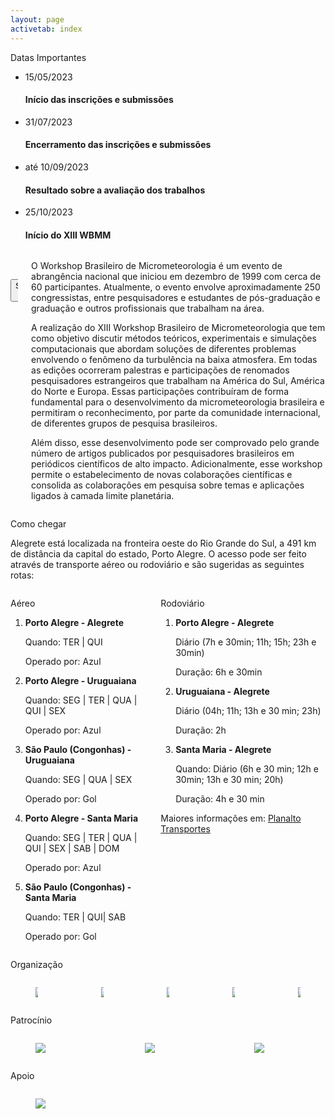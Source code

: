 ```yaml
---
layout: page
activetab: index
---
```


<section id="dates" class="container px-6 py-6">
  <p class="title has-text-centered has-text-weight-bold is-uppercase is-size-4-desktop">
    Datas Importantes
  </p>
  <div>
    <ul class="timeline has-text-centered">
      <li class="complete">
        <div class="timestamp">
          <span class="date">15/05/2023</span>
        </div>
        <div class="status">
          <h4>Início das inscrições e submissões</h4>
        </div>
      </li>
      <li>
        <div class="timestamp">
          <span class="date">31/07/2023</span>
        </div>
        <div class="status">
          <h4>Encerramento das inscrições e submissões</h4>
        </div>
      </li>
      <li>
        <div class="timestamp">
          <span class="date">até 10/09/2023</span>
        </div>
        <div class="status">
          <h4>Resultado sobre a avaliação dos trabalhos</h4>
        </div>
      </li>
      <li>
        <div class="timestamp">
          <span class="date">25/10/2023</span>
        </div>
        <div class="status">
          <h4>Início do XIII WBMM</h4>
        </div>
      </li>
    </ul>
  </div>
</section>

<section id="about" class="container px-6 py-6">
  <div class="columns is-tablet">
    <div class="column">
      <figure id="logo" class="image">
        <img src="{{ '/assets/img/logo.png' | absolute_url }}">
      </figure>
      <div id="callbutton">
        <a href="https://www.even3.com.br/xiiiwbmicro/" target="_blank">
          <button class="button is-primary is-rounded">
            <span>
              Submeter Artigo<br>
              <span class="icon is-large">
                <i class="fas fa-2x icon-even3"></i>
              </span>
            </span>
          </button>
        </a>
      </div>
    </div>
    <div class="column">
      <article class="has-text-justified">
        <p>
          O Workshop Brasileiro de Micrometeorologia é um evento de abrangência nacional que iniciou em dezembro de 1999 com cerca de 60 participantes. Atualmente, o evento envolve aproximadamente 250 congressistas, entre pesquisadores e estudantes de pós-graduação e graduação e outros profissionais que trabalham na área.
        </p>
        <p>
          A realização do XIII Workshop Brasileiro de Micrometeorologia que tem como objetivo discutir métodos teóricos, experimentais e simulações computacionais que abordam soluções de diferentes problemas envolvendo o fenômeno da turbulência na baixa atmosfera. Em todas as edições ocorreram palestras e participações de renomados pesquisadores estrangeiros que trabalham na América do Sul, América do Norte e Europa. Essas participações contribuíram de forma fundamental para o desenvolvimento da micrometeorologia brasileira e permitiram o reconhecimento, por parte da comunidade internacional, de diferentes grupos de pesquisa brasileiros.
        </p>
        <p>
          Além disso, esse desenvolvimento pode ser comprovado pelo grande número de artigos publicados por pesquisadores brasileiros em periódicos científicos de alto impacto. Adicionalmente, esse workshop permite o estabelecimento de novas colaborações científicas e consolida as colaborações em pesquisa sobre temas e aplicações ligados à camada limite planetária.
        </p>
      </article>
    </div>
  </div>
</section>

<section id="route" class="container py-6">
  <p class="title has-text-centered has-text-weight-bold is-uppercase is-size-4-desktop">
    Como chegar
  </p>
  <p class="has-text-justified mx-6">
    Alegrete está localizada na fronteira oeste do Rio Grande do  Sul, a 491 km de distância da capital do estado, Porto Alegre. O acesso pode ser feito através de transporte aéreo ou rodoviário e são sugeridas as seguintes rotas:
  </p>
  <div class="columns is-tablet mt-4">
    <div class="column mx-6">
      <p class="title is-size-5">
        Aéreo
      </p>
      <ol>
        <li>
          <strong>Porto Alegre - Alegrete</strong>
          <p>Quando: TER | QUI</p>
          <p>Operado por: Azul</p>
        </li>
        <li>
          <strong>Porto Alegre - Uruguaiana</strong>
          <p>Quando: SEG | TER | QUA | QUI | SEX</p>
          <p>Operado por: Azul</p>
        </li>
        <li>
          <strong>São Paulo (Congonhas) - Uruguaiana</strong>
          <p>Quando: SEG | QUA | SEX</p>
          <p>Operado por: Gol</p>
        </li>
        <li>
          <strong>Porto Alegre - Santa Maria</strong>
          <p>Quando: SEG | TER | QUA | QUI | SEX | SAB | DOM</p>
          <p>Operado por: Azul</p>
        </li>
        <li>
          <strong>São Paulo (Congonhas) - Santa Maria</strong>
          <p>Quando: TER | QUI| SAB</p>
          <p>Operado por: Gol</p>
        </li>
      </ol>
    </div>
    <div class="column mx-6">
      <p class="title is-size-5">
        Rodoviário
      </p>
      <ol>
        <li>
          <strong>Porto Alegre - Alegrete</strong>
          <p>Diário (7h e 30min; 11h; 15h; 23h e 30min)</p>
          <p>Duração: 6h e 30min</p>
        </li>
        <li>
          <strong>Uruguaiana - Alegrete</strong>
          <p>Diário (04h; 11h; 13h e 30 min; 23h)</p>
          <p>Duração: 2h</p>
        </li>
        <li>
          <strong>Santa Maria - Alegrete</strong>
          <p>Quando: Diário (6h e 30 min; 12h e 30min; 13h e 30 min; 20h)</p>
          <p>Duração: 4h e 30 min</p>
        </li>
      </ol>
      <p class="has-text-centered mt-5">Maiores informações em: <a href="https://planalto.com.br/" target="_blank">Planalto Transportes</a></p>
    </div>
  </div>
</section>

<section id="entities" class="container py-6">
  <p class="subtitle has-text-centered is-size-5-desktop mt-6 mb-0">
    Organização
  </p>
  <div class="columns is-centered is-vcentered is-multiline is-mobile">
    <div class="column is-narrow">
      <a href="https://cursos.unipampa.edu.br/cursos/ppeng/" target="_blank">
        <figure class="image is-128x128">
          <img src="{{ '/assets/img/entities/logo-ppeng.png' | absolute_url }}">
        </figure>
      </a>
    </div>
    <div class="column is-narrow">
      <a href="https://www.ufsm.br/cursos/pos-graduacao/santa-maria/ppgmet" target="_blank">
        <figure class="image is-128x128">
          <img src="{{ '/assets/img/entities/logo-pgmet.png' | absolute_url }}">
        </figure>
      </a>
    </div>
    <div class="column is-narrow">
      <a href="https://www.acmet.org.br/home" target="_blank">
        <figure class="image is-128x128">
          <img src="{{ '/assets/img/entities/logo-acmet.png' | absolute_url }}">
        </figure>
      </a>
    </div>
    <div class="column is-narrow">
      <a href="https://unipampa.edu.br/portal/" target="_blank">
        <figure class="image is-128x128">
          <img src="{{ '/assets/img/entities/logo-unipampa.png' | absolute_url }}">
        </figure>
      </a>
    </div>
    <div class="column is-narrow">
      <a href="https://www.ufsm.br/" target="_blank">
        <figure class="image is-128x128">
          <img src="{{ '/assets/img/entities/logo-ufsm.png' | absolute_url }}">
        </figure>
      </a>
    </div>
  </div>
  <p class="subtitle has-text-centered is-size-5-desktop mt-6 mb-0">
    Patrocínio
  </p>
  <div class="columns is-centered is-vcentered is-multiline is-mobile">
    <div class="column is-narrow">
      <a href="https://www.egdenergia.com.br/" target="_blank">
        <figure class="image is-128x128">
          <img src="{{ '/assets/img/entities/logo-egd.png' | absolute_url }}">
        </figure>
      </a>
    </div>
    <div class="column is-narrow">
      <a href="https://www.tempook.com/" target="_blank">
        <figure class="image is-128x128">
          <img src="{{ '/assets/img/entities/logo-tok.png' | absolute_url }}">
        </figure>
      </a>
    </div>
    <div class="column is-narrow">
      <a href="https://www.romiotto.com.br/" target="_blank">
        <figure class="image is-128x128">
          <img src="{{ '/assets/img/entities/logo-rm.png' | absolute_url }}">
        </figure>
      </a>
    </div>
  </div>
  <p class="subtitle has-text-centered is-size-5-desktop mt-6 mb-0">
    Apoio
  </p>
  <div class="columns is-centered is-vcentered is-multiline is-mobile">
    <div class="column is-narrow">
      <a href="https://www.ceaalegrete.com.br/" target="_blank">
        <figure class="image is-128x128">
          <img src="{{ '/assets/img/entities/logo-cea.png' | absolute_url }}">
        </figure>
      </a>
    </div>
  </div>
</section>
